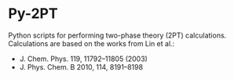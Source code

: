 # Py-2PT
Python scripts for performing two-phase theory (2PT) calculations. Calculations are based on the works from Lin et al.:

- J. Chem. Phys. 119, 11792–11805 (2003)
- J. Phys. Chem. B 2010, 114, 8191–8198

